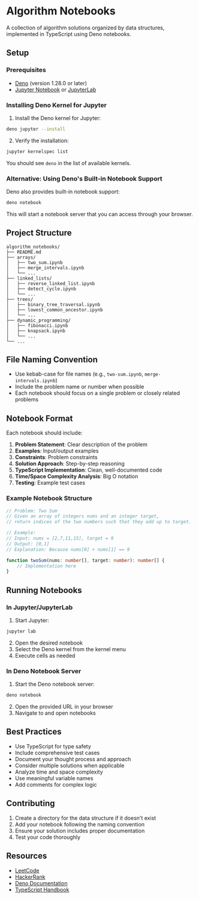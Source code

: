 # Algorithm Notebooks

A collection of algorithm solutions organized by data structures, implemented in TypeScript using Deno notebooks.

## Setup

### Prerequisites

- [Deno](https://deno.com/) (version 1.28.0 or later)
- [Jupyter Notebook](https://jupyter.org/) or [JupyterLab](https://jupyterlab.readthedocs.io/)

### Installing Deno Kernel for Jupyter

1. Install the Deno kernel for Jupyter:
```bash
deno jupyter --install
```

2. Verify the installation:
```bash
jupyter kernelspec list
```

You should see `deno` in the list of available kernels.

### Alternative: Using Deno's Built-in Notebook Support

Deno also provides built-in notebook support:

```bash
deno notebook
```

This will start a notebook server that you can access through your browser.

## Project Structure

```
algorithm_notebooks/
├── README.md
├── arrays/
│   ├── two_sum.ipynb
│   ├── merge_intervals.ipynb
│   └── ...
├── linked_lists/
│   ├── reverse_linked_list.ipynb
│   ├── detect_cycle.ipynb
│   └── ...
├── trees/
│   ├── binary_tree_traversal.ipynb
│   ├── lowest_common_ancestor.ipynb
│   └── ...
├── dynamic_programming/
│   ├── fibonacci.ipynb
│   ├── knapsack.ipynb
│   └── ...
└── ...
```

## File Naming Convention

- Use kebab-case for file names (e.g., `two-sum.ipynb`, `merge-intervals.ipynb`)
- Include the problem name or number when possible
- Each notebook should focus on a single problem or closely related problems

## Notebook Format

Each notebook should include:

1. **Problem Statement**: Clear description of the problem
2. **Examples**: Input/output examples
3. **Constraints**: Problem constraints
4. **Solution Approach**: Step-by-step reasoning
5. **TypeScript Implementation**: Clean, well-documented code
6. **Time/Space Complexity Analysis**: Big O notation
7. **Testing**: Example test cases

### Example Notebook Structure

```typescript
// Problem: Two Sum
// Given an array of integers nums and an integer target,
// return indices of the two numbers such that they add up to target.

// Example:
// Input: nums = [2,7,11,15], target = 9
// Output: [0,1]
// Explanation: Because nums[0] + nums[1] == 9

function twoSum(nums: number[], target: number): number[] {
    // Implementation here
}
```

## Running Notebooks

### In Jupyter/JupyterLab

1. Start Jupyter:
```bash
jupyter lab
```

2. Open the desired notebook
3. Select the Deno kernel from the kernel menu
4. Execute cells as needed

### In Deno Notebook Server

1. Start the Deno notebook server:
```bash
deno notebook
```

2. Open the provided URL in your browser
3. Navigate to and open notebooks

## Best Practices

- Use TypeScript for type safety
- Include comprehensive test cases
- Document your thought process and approach
- Consider multiple solutions when applicable
- Analyze time and space complexity
- Use meaningful variable names
- Add comments for complex logic

## Contributing

1. Create a directory for the data structure if it doesn't exist
2. Add your notebook following the naming convention
3. Ensure your solution includes proper documentation
4. Test your code thoroughly

## Resources

- [LeetCode](https://leetcode.com/)
- [HackerRank](https://hackerrank.com/)
- [Deno Documentation](https://deno.com/manual)
- [TypeScript Handbook](https://www.typescriptlang.org/docs/)
